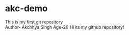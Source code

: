 # akc-demo
This is my first git repository
<br>
Author- Akchhya Singh
Age-20
Hi its my github repository!
